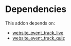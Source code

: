 # Dependencies

This addon depends on:

- [website_event_track_live](https://github.com/bringout/oca-ocb-website/tree/bd6600a1205eb4c26e7f290fe92240c883985125/odoo-bringout-oca-ocb-website_event_track_live)
- [website_event_track_quiz](https://github.com/bringout/oca-ocb-website/tree/bd6600a1205eb4c26e7f290fe92240c883985125/odoo-bringout-oca-ocb-website_event_track_quiz)
